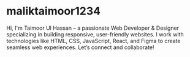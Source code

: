 # maliktaimoor1234
Hi, I'm Taimoor Ul Hassan – a passionate Web Developer &amp; Designer specializing in building responsive, user-friendly websites. I work with technologies like HTML, CSS, JavaScript, React, and Figma to create seamless web experiences. Let’s connect and collaborate!
